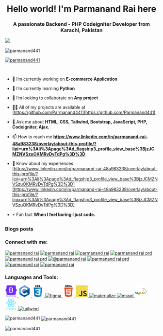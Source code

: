 
<h1 align="center">Hello world! I'm Parmanand Rai here</h1>
<h3 align="center">A passionate Backend - PHP Codeigniter Developer from Karachi, Pakistan</h3>
<img src="https://static.wixstatic.com/media/b313a9_89ebec0c5f384c65a9551f0c1ec18ca9~mv2.gif">

<p align="left"> <img src="https://komarev.com/ghpvc/?username=parmanand441&label=Profile%20views&color=0e75b6&style=flat" alt="parmanand441" /> </p>

<p align="left"> <a href="https://github.com/ryo-ma/github-profile-trophy"><img src="https://github-profile-trophy.vercel.app/?username=parmanand441" alt="parmanand441" /></a> </p>

<p align="left"> <a href="https://twitter.com/" target="blank"><img src="https://img.shields.io/twitter/follow/?logo=twitter&style=for-the-badge" alt="" /></a> </p>

- 🔭 I’m currently working on **E-commerce Application**

- 🌱 I’m currently learning **Python**

- 👯 I’m looking to collaborate on **Any project**

- 👨‍💻 All of my projects are available at [https://github.com/Parmanand441](https://github.com/Parmanand441)

- 💬 Ask me about **HTML, CSS, Tailwind, Bootstrap, JavaScript, PHP, Codeigniter, Ajax.**

- 📫 How to reach me **https://www.linkedin.com/in/parmanand-rai-48a983238/overlay/about-this-profile/?lipi=urn%3Ali%3Apage%3Ad_flagship3_profile_view_base%3BjzJCMZNVSzuOKMRvDvTdPg%3D%3D**

- 📄 Know about my experiences [https://www.linkedin.com/in/parmanand-rai-48a983238/overlay/about-this-profile/?lipi=urn%3Ali%3Apage%3Ad_flagship3_profile_view_base%3BjzJCMZNVSzuOKMRvDvTdPg%3D%3D](https://www.linkedin.com/in/parmanand-rai-48a983238/overlay/about-this-profile/?lipi=urn%3Ali%3Apage%3Ad_flagship3_profile_view_base%3BjzJCMZNVSzuOKMRvDvTdPg%3D%3D)

- ⚡ Fun fact **When I feel boring I just code.**

### Blogs posts
<!-- BLOG-POST-LIST:START -->
<!-- BLOG-POST-LIST:END -->

<h3 align="left">Connect with me:</h3>
<p align="left">
<a href="https://codepen.io/parmanand rai" target="blank"><img align="center" src="https://raw.githubusercontent.com/rahuldkjain/github-profile-readme-generator/master/src/images/icons/Social/codepen.svg" alt="parmanand rai" height="30" width="40" /></a>
<a href="https://linkedin.com/in/parmanand rai" target="blank"><img align="center" src="https://raw.githubusercontent.com/rahuldkjain/github-profile-readme-generator/master/src/images/icons/Social/linked-in-alt.svg" alt="parmanand rai" height="30" width="40" /></a>
<a href="https://kaggle.com/parmanand rai" target="blank"><img align="center" src="https://raw.githubusercontent.com/rahuldkjain/github-profile-readme-generator/master/src/images/icons/Social/kaggle.svg" alt="parmanand rai" height="30" width="40" /></a>
<a href="https://fb.com/parmanand rai prd" target="blank"><img align="center" src="https://raw.githubusercontent.com/rahuldkjain/github-profile-readme-generator/master/src/images/icons/Social/facebook.svg" alt="parmanand rai prd" height="30" width="40" /></a>
<a href="https://instagram.com/parmanand rai prd" target="blank"><img align="center" src="https://raw.githubusercontent.com/rahuldkjain/github-profile-readme-generator/master/src/images/icons/Social/instagram.svg" alt="parmanand rai prd" height="30" width="40" /></a>
<a href="https://medium.com/@parmanand rai" target="blank"><img align="center" src="https://raw.githubusercontent.com/rahuldkjain/github-profile-readme-generator/master/src/images/icons/Social/medium.svg" alt="@parmanand rai" height="30" width="40" /></a>
<a href="https://www.youtube.com/c/parmanand rai prd" target="blank"><img align="center" src="https://raw.githubusercontent.com/rahuldkjain/github-profile-readme-generator/master/src/images/icons/Social/youtube.svg" alt="parmanand rai prd" height="30" width="40" /></a>
<a href="https://www.hackerrank.com/parmanand rai" target="blank"><img align="center" src="https://raw.githubusercontent.com/rahuldkjain/github-profile-readme-generator/master/src/images/icons/Social/hackerrank.svg" alt="parmanand rai" height="30" width="40" /></a>
<a href="https://www.leetcode.com/parmanand rai" target="blank"><img align="center" src="https://raw.githubusercontent.com/rahuldkjain/github-profile-readme-generator/master/src/images/icons/Social/leet-code.svg" alt="parmanand rai" height="30" width="40" /></a>
</p>

<h3 align="left">Languages and Tools:</h3>
<p align="left"> <a href="https://getbootstrap.com" target="_blank" rel="noreferrer"> <img src="https://raw.githubusercontent.com/devicons/devicon/master/icons/bootstrap/bootstrap-plain-wordmark.svg" alt="bootstrap" width="40" height="40"/> </a> <a href="https://www.cprogramming.com/" target="_blank" rel="noreferrer"> <img src="https://raw.githubusercontent.com/devicons/devicon/master/icons/c/c-original.svg" alt="c" width="40" height="40"/> </a> <a href="https://www.w3schools.com/css/" target="_blank" rel="noreferrer"> <img src="https://raw.githubusercontent.com/devicons/devicon/master/icons/css3/css3-original-wordmark.svg" alt="css3" width="40" height="40"/> </a> <a href="https://www.figma.com/" target="_blank" rel="noreferrer"> <img src="https://www.vectorlogo.zone/logos/figma/figma-icon.svg" alt="figma" width="40" height="40"/> </a> <a href="https://www.w3.org/html/" target="_blank" rel="noreferrer"> <img src="https://raw.githubusercontent.com/devicons/devicon/master/icons/html5/html5-original-wordmark.svg" alt="html5" width="40" height="40"/> </a> <a href="https://developer.mozilla.org/en-US/docs/Web/JavaScript" target="_blank" rel="noreferrer"> <img src="https://raw.githubusercontent.com/devicons/devicon/master/icons/javascript/javascript-original.svg" alt="javascript" width="40" height="40"/> </a> <a href="https://materializecss.com/" target="_blank" rel="noreferrer"> <img src="https://raw.githubusercontent.com/prplx/svg-logos/5585531d45d294869c4eaab4d7cf2e9c167710a9/svg/materialize.svg" alt="materialize" width="40" height="40"/> </a> <a href="https://www.microsoft.com/en-us/sql-server" target="_blank" rel="noreferrer"> <img src="https://www.svgrepo.com/show/303229/microsoft-sql-server-logo.svg" alt="mssql" width="40" height="40"/> </a> <a href="https://www.mysql.com/" target="_blank" rel="noreferrer"> <img src="https://raw.githubusercontent.com/devicons/devicon/master/icons/mysql/mysql-original-wordmark.svg" alt="mysql" width="40" height="40"/> </a> <a href="https://reactjs.org/" target="_blank" rel="noreferrer"> <img src="https://raw.githubusercontent.com/devicons/devicon/master/icons/react/react-original-wordmark.svg" alt="react" width="40" height="40"/> </a> <a href="https://tailwindcss.com/" target="_blank" rel="noreferrer"> <img src="https://www.vectorlogo.zone/logos/tailwindcss/tailwindcss-icon.svg" alt="tailwind" width="40" height="40"/> </a> </p>

<p><img align="left" src="https://github-readme-stats.vercel.app/api/top-langs?username=parmanand441&show_icons=true&locale=en&layout=compact" alt="parmanand441" /></p>

<p>&nbsp;<img align="center" src="https://github-readme-stats.vercel.app/api?username=parmanand441&show_icons=true&locale=en" alt="parmanand441" /></p>

<p><img align="center" src="https://github-readme-streak-stats.herokuapp.com/?user=parmanand441&" alt="parmanand441" /></p>
